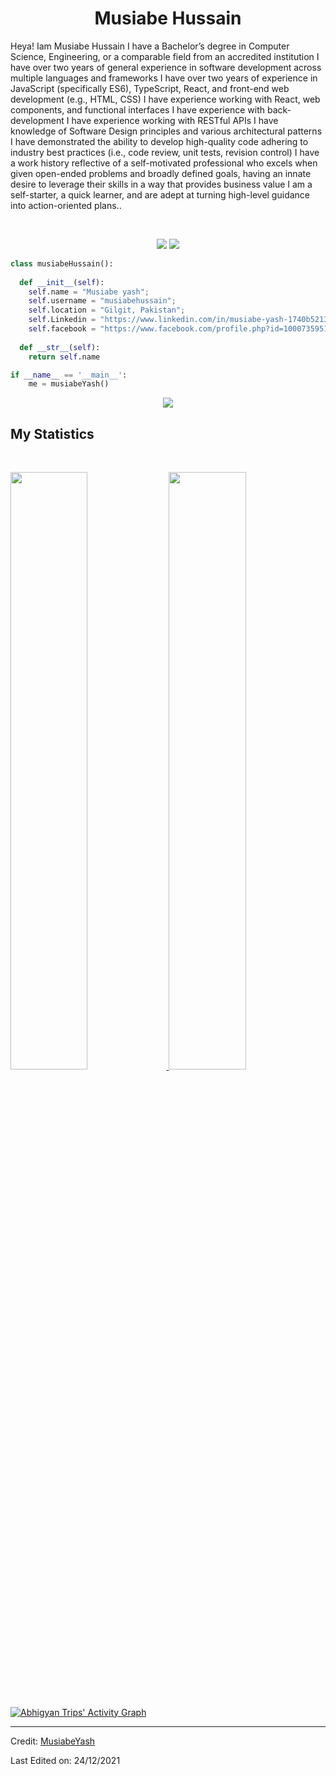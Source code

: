 <h1 align="center">
  <b>Musiabe Hussain</b>
</h1>

Heya! Iam Musiabe Hussain
I  have a Bachelor’s degree in Computer Science, Engineering, or a comparable field from an accredited institution
I have  over two  years of general experience in software development across multiple languages and frameworks
I have over two years of experience in JavaScript (specifically ES6), TypeScript, React, and front-end web development (e.g., HTML, CSS) 
I have experience working with React, web components, and functional interfaces
I have  experience with back-development 
I have experience working with RESTful APIs
I have knowledge of Software Design principles and various architectural patterns
I have demonstrated the ability to develop high-quality code adhering to industry best practices (i.e., code review, unit tests, revision control)
I have a work history reflective of a self-motivated professional who excels when given open-ended problems and broadly defined goals, having an innate desire to leverage their skills in a way that provides business value
I am  a self-starter, a quick learner, and are adept at turning high-level guidance into action-oriented plans..

<br>

<p>
<div align="center">
  <img src="https://img.shields.io/badge/-HTML-c58545?style=for-the-badge&logo=html5&logoColor=c58545&labelColor=282828">
  <img src="https://img.shields.io/badge/-CSS-d1a01f?style=for-the-badge&logo=css3&logoColor=d1a01f&labelColor=282828">
</div>
</p>

```python
class musiabeHussain():
    
  def __init__(self):
    self.name = "Musiabe yash";
    self.username = "musiabehussain";
    self.location = "Gilgit, Pakistan";
    self.Linkedin = "https://www.linkedin.com/in/musiabe-yash-1740b5213/";
    self.facebook = "https://www.facebook.com/profile.php?id=100073595108212";
  
  def __str__(self):
    return self.name

if __name__ == '__main__':
    me = musiabeYash()
```

<div align="center">
  <a href="https://www.facebook.com/profile.php?id=100073595108212">
    <img src="https://readme-spotify-tingz.vercel.app/api/now-playing">
  </a>
</div>

<!--
<div align="center">
  <a href="https://open.spotify.com/user/6s6pbtefezpookh8gwnkko15v">
    <img src="https://spotify-readme-theta-virid.vercel.app/api?scan=true&theme=dark" width="240px">
  </a>
</div>
-->

## My Statistics

<br/>
<p align="left">
  <a href="https://.dev/">
  <img width="49.5%" src="https://github-readme-stats.vercel.app/api?username=abhigyantrips&show_icons=true&theme=gruvbox&hide_border=true" />
    <img width="49.5%" src="https://github-readme-streak-stats.herokuapp.com/?user=abhigyantrips&theme=gruvbox&hide_border=true" />
  </a>
</p>
<br>

[![Abhigyan Trips' Activity Graph](https://activity-graph.herokuapp.com/graph?username=abhigyantrips&custom_title=Abhigyan%20Trips's%20Contribution%20Graph&theme=gruvbox&bg_color=282828&hide_border=true&line=d1a01f&point=c58545)](https://abhigyantrips.dev)

------

Credit: [MusiabeYash](https://github.com/abhigyantrips)

Last Edited on: 24/12/2021
